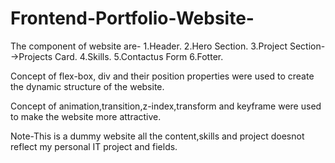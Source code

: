 # Frontend-Portfolio-Website-


The component of website are-
1.Header.
2.Hero Section.
3.Project Section-->Projects Card.
4.Skills.
5.Contactus Form
6.Fotter.

Concept of flex-box, div and their position properties were used to create the dynamic structure of the website.

Concept of animation,transition,z-index,transform and keyframe were used to make the website more attractive.

Note-This is a dummy website all the content,skills and project doesnot reflect my personal IT project and fields.

